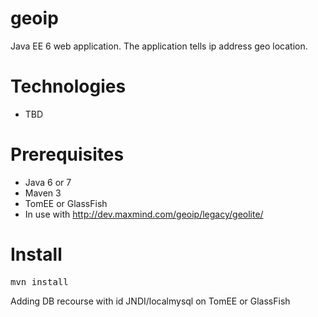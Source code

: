 geoip
===========

Java EE 6 web application.
The application tells ip address geo location.

Technologies
===========
- TBD

Prerequisites
===========
- Java 6 or 7
- Maven 3
- TomEE or GlassFish 
- In use with http://dev.maxmind.com/geoip/legacy/geolite/

Install
===========
<pre>
mvn install
</pre>

Adding DB recourse with id JNDI/localmysql on TomEE or GlassFish
